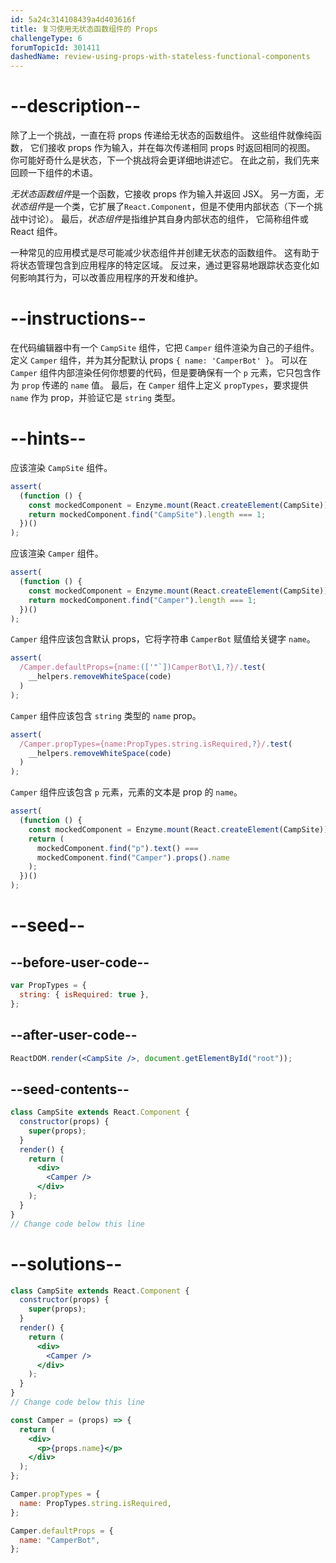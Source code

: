 ```yaml
---
id: 5a24c314108439a4d403616f
title: 复习使用无状态函数组件的 Props
challengeType: 6
forumTopicId: 301411
dashedName: review-using-props-with-stateless-functional-components
---
```


# --description--

除了上一个挑战，一直在将 props 传递给无状态的函数组件。 这些组件就像纯函数， 它们接收 props 作为输入，并在每次传递相同 props 时返回相同的视图。 你可能好奇什么是状态，下一个挑战将会更详细地讲述它。 在此之前，我们先来回顾一下组件的术语。

*无状态函数组件*是一个函数，它接收 props 作为输入并返回 JSX。 另一方面，*无状态组件*是一个类，它扩展了`React.Component`，但是不使用内部状态（下一个挑战中讨论）。 最后，*状态组件*是指维护其自身内部状态的组件， 它简称组件或 React 组件。

一种常见的应用模式是尽可能减少状态组件并创建无状态的函数组件。 这有助于将状态管理包含到应用程序的特定区域。 反过来，通过更容易地跟踪状态变化如何影响其行为，可以改善应用程序的开发和维护。

# --instructions--

在代码编辑器中有一个 `CampSite` 组件，它把 `Camper` 组件渲染为自己的子组件。 定义 `Camper` 组件，并为其分配默认 props `{ name: 'CamperBot' }`。 可以在 `Camper` 组件内部渲染任何你想要的代码，但是要确保有一个 `p` 元素，它只包含作为 `prop` 传递的 `name` 值。 最后，在 `Camper` 组件上定义 `propTypes`，要求提供 `name` 作为 prop，并验证它是 `string` 类型。

# --hints--

应该渲染 `CampSite` 组件。

```js
assert(
  (function () {
    const mockedComponent = Enzyme.mount(React.createElement(CampSite));
    return mockedComponent.find("CampSite").length === 1;
  })()
);
```

应该渲染 `Camper` 组件。

```js
assert(
  (function () {
    const mockedComponent = Enzyme.mount(React.createElement(CampSite));
    return mockedComponent.find("Camper").length === 1;
  })()
);
```

`Camper` 组件应该包含默认 props，它将字符串 `CamperBot` 赋值给关键字 `name`。

```js
assert(
  /Camper.defaultProps={name:(['"`])CamperBot\1,?}/.test(
    __helpers.removeWhiteSpace(code)
  )
);
```

`Camper` 组件应该包含 `string` 类型的 `name` prop。

```js
assert(
  /Camper.propTypes={name:PropTypes.string.isRequired,?}/.test(
    __helpers.removeWhiteSpace(code)
  )
);
```

`Camper` 组件应该包含 `p` 元素，元素的文本是 prop 的 `name`。

```js
assert(
  (function () {
    const mockedComponent = Enzyme.mount(React.createElement(CampSite));
    return (
      mockedComponent.find("p").text() ===
      mockedComponent.find("Camper").props().name
    );
  })()
);
```

# --seed--

## --before-user-code--

```jsx
var PropTypes = {
  string: { isRequired: true },
};
```

## --after-user-code--

```jsx
ReactDOM.render(<CampSite />, document.getElementById("root"));
```

## --seed-contents--

```jsx
class CampSite extends React.Component {
  constructor(props) {
    super(props);
  }
  render() {
    return (
      <div>
        <Camper />
      </div>
    );
  }
}
// Change code below this line
```

# --solutions--

```jsx
class CampSite extends React.Component {
  constructor(props) {
    super(props);
  }
  render() {
    return (
      <div>
        <Camper />
      </div>
    );
  }
}
// Change code below this line

const Camper = (props) => {
  return (
    <div>
      <p>{props.name}</p>
    </div>
  );
};

Camper.propTypes = {
  name: PropTypes.string.isRequired,
};

Camper.defaultProps = {
  name: "CamperBot",
};
```
